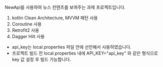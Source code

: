 NewApi를 사용하여 뉴스 컨텐츠를 보여주는 과제 프로젝트입니다.

1. kotlin Clean Architecture, MVVM 패턴 사용
2. Coroutine 사용
3. Retrofit2 사용
4. Dagger Hilt 사용


* api_key는 local.properties 파일 안에 선언해서 사용하였습니다.
* 프로젝트 빌드 전 local.properties 내에 API_KEY="api_key" 와 같은 형식으로 key 값 설정 후 빌드 가능합니다.
